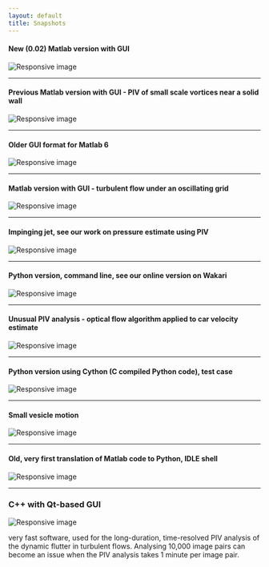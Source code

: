 ```yaml
---
layout: default
title: Snapshots
---
```


#### New (0.02) Matlab version with GUI 

<img src="images/output.png" class="img-responsive" alt="Responsive image">

----

#### Previous Matlab version with GUI - PIV of small scale vortices near a solid wall

<img src="images/2758623_orig.jpg" alt="Responsive image" class="img-responsive">

----


#### Older GUI format for Matlab 6
<img src="images/7034055_orig.jpg" lass="img-responsive" alt="Responsive image">

---	

#### Matlab version with GUI - turbulent flow under an oscillating grid		
<img src="images/2952931_orig.jpg" class="img-responsive" alt="Responsive image">


---

#### Impinging jet, see our work on pressure estimate using PIV

<img src="images/6118616_orig.jpg" class="img-responsive" alt="Responsive image">

---

#### Python version, command line, see our online version on Wakari

<img src="images/308957_orig.jpg" class="img-responsive" alt="Responsive image">

----

#### Unusual PIV analysis - optical flow algorithm applied to car velocity estimate

<img src="images/1104404_orig.jpg" class="img-responsive" alt="Responsive image">

---



#### Python version using Cython (C compiled Python code), test case

<img src="images/1965887_orig.jpg" class="img-responsive" alt="Responsive image">

---


#### Small vesicle motion

<img src="images/4043066_orig.png" class="img-responsive" alt="Responsive image">

----

#### Old, very first translation of Matlab code to Python, IDLE shell
<img src="images/1333958_orig.jpg" class="img-responsive" alt="Responsive image">


----

### C++ with Qt-based GUI 

<img src="images/8930832_orig.png" class="img-responsive" alt="Responsive image">

very fast software, used for the long-duration, time-resolved PIV analysis of the 
dynamic flutter in turbulent flows. Analysing 10,000 image pairs can become an issue 
when the PIV analysis takes 1 minute per image pair. 
